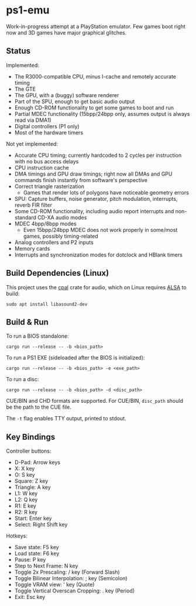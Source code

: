 # ps1-emu

Work-in-progress attempt at a PlayStation emulator. Few games boot right now and 3D games have major graphical glitches.

## Status

Implemented:
* The R3000-compatible CPU, minus I-cache and remotely accurate timing
* The GTE
* The GPU, with a (buggy) software renderer
* Part of the SPU, enough to get basic audio output
* Enough CD-ROM functionality to get some games to boot and run
* Partial MDEC functionality (15bpp/24bpp only, assumes output is always read via DMA1)
* Digital controllers (P1 only)
* Most of the hardware timers

Not yet implemented:
* Accurate CPU timing; currently hardcoded to 2 cycles per instruction with no bus access delays
* CPU instruction cache
* DMA timings and GPU draw timings; right now all DMAs and GPU commands finish instantly from software's perspective
* Correct triangle rasterization
  * Games that render lots of polygons have noticeable geometry errors
* SPU: Capture buffers, noise generator, pitch modulation, interrupts, reverb FIR filter
* Some CD-ROM functionality, including audio report interrupts and non-standard CD-XA audio modes
* MDEC 4bpp/8bpp modes
  * Even 15bpp/24bpp MDEC does not work properly in some/most games, possibly timing-related
* Analog controllers and P2 inputs
* Memory cards
* Interrupts and synchronization modes for dotclock and HBlank timers

## Build Dependencies (Linux)

This project uses the [cpal](https://crates.io/crates/cpal) crate for audio, which on Linux requires [ALSA](https://www.alsa-project.org/wiki/Main_Page) to build:

```
sudo apt install libasound2-dev
```

## Build & Run

To run a BIOS standalone:

```
cargo run --release -- -b <bios_path>
```

To run a PS1 EXE (sideloaded after the BIOS is initialized):
```
cargo run --release -- -b <bios_path> -e <exe_path>
```

To run a disc:
```
cargo run --release -- -b <bios_path> -d <disc_path>
```

CUE/BIN and CHD formats are supported. For CUE/BIN, `disc_path` should be the path to the CUE file.

The `-t` flag enables TTY output, printed to stdout.

## Key Bindings

Controller buttons:
* D-Pad: Arrow keys
* X: X key
* O: S key
* Square: Z key
* Triangle: A key
* L1: W key
* L2: Q key
* R1: E key
* R2: R key
* Start: Enter key
* Select: Right Shift key

Hotkeys:
* Save state: F5 key
* Load state: F6 key
* Pause: P key
* Step to Next Frame: N key
* Toggle 2x Prescaling: / key (Forward Slash)
* Toggle Bilinear Interpolation: ; key (Semicolon)
* Toggle VRAM view: ' key (Quote)
* Toggle Vertical Overscan Cropping: . key (Period)
* Exit: Esc key
